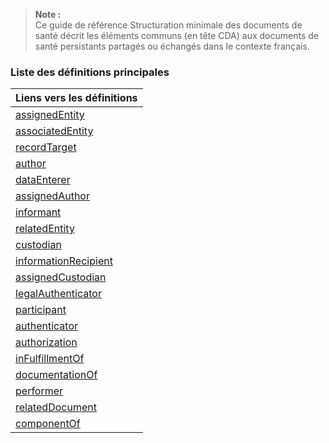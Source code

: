 <!-- Liste des éléments -->
> **Note :**  
> Ce guide de référence Structuration minimale des documents de santé décrit les éléments communs (en
> tête CDA) aux documents de santé persistants partagés ou échangés dans le contexte français.
### Liste des définitions principales

| **Liens vers les définitions** |  
|--------------------------------|  
| [assignedEntity](StructureDefinition-fr-core-assigned-entity.html#tabs-snap) |  
| [associatedEntity](StructureDefinition-fr-core-associated-entity.html#tabs-snap) |  
| [recordTarget](StructureDefinition-fr-core-record-target.html#tabs-snap) |  
| [author](StructureDefinition-fr-core-author.html#tabs-snap) |  
| [dataEnterer](StructureDefinition-fr-core-data-enterer.html#tabs-snap) |  
| [assignedAuthor](StructureDefinition-fr-core-assigned-author.html#tabs-snap) |  
| [informant](StructureDefinition-fr-core-informant.html#tabs-snap) |  
| [relatedEntity](StructureDefinition-fr-core-related-entity.html#tabs-snap) |  
| [custodian](StructureDefinition-fr-core-custodian.html) |  
| [informationRecipient](StructureDefinition-fr-core-information-recipient.html#tabs-snap) |  
| [assignedCustodian](StructureDefinition-fr-core-assigned-custodian.html#tabs-snap) |  
| [legalAuthenticator](StructureDefinition-fr-core-legal-authenticator.html#tabs-snap) |  
| [participant](StructureDefinition-fr-core-participant.html#tabs-snap) |  
| [authenticator](StructureDefinition-fr-core-authenticator.html#tabs-snap) |  
| [authorization](StructureDefinition-fr-core-authorization.html#tabs-snap) |  
| [inFulfillmentOf](StructureDefinition-fr-core-inFulfillment-of.html#tabs-snap) |  
| [documentationOf](StructureDefinition-fr-core-documentation-of.html#tabs-snap) |  
| [performer](StructureDefinition-fr-core-performer.html#tabs-snap) |  
| [relatedDocument](StructureDefinition-fr-core-related-document.html#tabs-snap) |  
| [componentOf](StructureDefinition-fr-core-component-of.html#tabs-snap) |  

